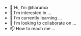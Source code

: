 - 👋 Hi, I’m @harunxx
- 👀 I’m interested in ...
- 🌱 I’m currently learning ...
- 💞️ I’m looking to collaborate on ...
- 📫 How to reach me ...

<!---
harunxx/harunxx is a ✨ special ✨ repository because its `README.md` (this file) appears on your GitHub profile.
You can click the Preview link to take a look at your changes.
--->
